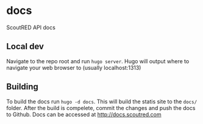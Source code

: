 # docs
ScoutRED API docs

## Local dev

Navigate to the repo root and run `hugo server`. Hugo will output where to navigate your web browser to (usually localhost:1313)

## Building

To build the docs run `hugo -d docs`. This will build the statis site to the `docs/` folder. After the build is compelete, commit the changes and push the docs to Github. Docs can be accessed at http://docs.scoutred.com
